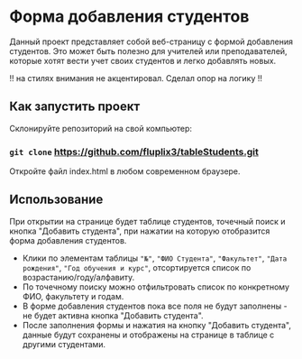 # Форма добавления студентов
Данный проект представляет собой веб-страницу с формой добавления студентов. Это может быть полезно для учителей или преподавателей, которые хотят вести учет своих студентов и легко добавлять новых.

!! на стилях внимания не акцентировал. Сделал опор на логику !!

## Как запустить проект
Склонируйте репозиторий на свой компьютер:

### `git clone` https://github.com/fluplix3/tableStudents.git
Откройте файл index.html в любом современном браузере.

## Использование
При открытии на странице будет таблице студентов, точечный поиск и кнопка "Добавить студента", при нажатии на которую отобразится форма добавления студентов.
- Клики по элементам таблицы `"№"`, `"ФИО Студента"`, `"Факультет"`, `"Дата рождения"`, `"Год обучения и курс"`, отсортируется список по возрастанию/году/алфавиту.
- По точечному поиску можно отфильтровать список по конкретному ФИО, факультету и годам.
- В форме добавления студентов пока все поля не будут заполнены - не будет активна кнопка "Добавить студента".
- После заполнения формы и нажатия на кнопку "Добавить студента", данные будут сохранены и отображены на странице в таблице с другими студентами.


